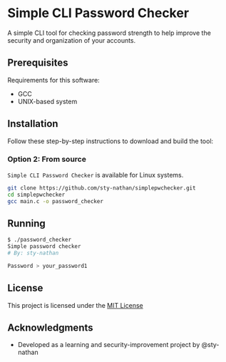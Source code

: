 # Simple CLI Password Checker

A simple CLI tool for checking password strength to help improve the security and organization of your accounts.

## Prerequisites

Requirements for this software:
- GCC
- UNIX-based system

## Installation

Follow these step-by-step instructions to download and build the tool:

### Option 2: From source

`Simple CLI Password Checker` is available for Linux systems.

```bash
git clone https://github.com/sty-nathan/simplepwchecker.git
cd simplepwchecker
gcc main.c -o password_checker
```
## Running

```bash
$ ./password_checker
Simple password checker
# By: sty-nathan

Password > your_password1
```

## License

This project is licensed under the [MIT License](LICENSE.md)

## Acknowledgments

  - Developed as a learning and security-improvement project by @sty-nathan
